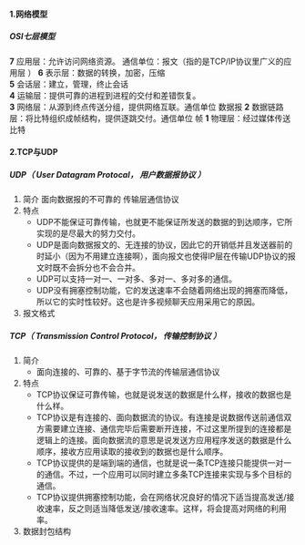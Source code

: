 #### 1.网络模型

##### OSI七层模型

**7** 应用层：允许访问网络资源。 通信单位：报文（指的是TCP/IP协议里广义的应用层 ） 
**6** 表示层：数据的转换，加密，压缩  
**5** 会话层：建立，管理，终止会话  
**4** 运输层：提供可靠的进程到进程的交付和差错恢复。  
**3** 网络层：从源到终点传送分组，提供网络互联。通信单位 数据报 
**2** 数据链路层：将比特组织成帧结构，提供逐跳交付。通信单位 帧 
**1** 物理层：经过媒体传送比特

#### 2.TCP与UDP
##### UDP（ User Datagram Protocal， 用户数据报协议 ）
1. 简介
面向数据报的不可靠的 传输层通信协议
2. 特点
   - UDP不能保证可靠传输，也就更不能保证所发送的数据的到达顺序，它所实现的是尽最大的努力交付。
   - UDP是面向数据报文的、无连接的协议，因此它的开销低并且发送器前的时延小（因为不用建立连接啊），面向报文也使得IP层在传输UDP协议的报文时既不会拆分也不会合并。
   - UDP可以支持一对一、一对多、多对一、多对多的通信。
   - UDP没有拥塞控制功能，它的发送速率不会随着网络出现的拥塞而降低，所以它的实时性较好。这也是许多视频聊天应用采用它的原因。
3. 报文格式

##### TCP（ Transmission Control Protocol， 传输控制协议  ）
1. 简介
    - 面向连接的、可靠的、基于字节流的传输层通信协议
2. 特点
    - TCP协议保证可靠传输，也就是说发送的数据是什么样，接收的数据也是什么样。
    - TCP协议是有连接的、面向数据流的协议。有连接是说数据传送前通信双方需要建立连接、通信完毕后需要断开连接，不过这里所提到的连接都是逻辑上的连接。面向数据流的意思是说发送方应用程序发送的数据是什么顺序，接收方应用读取的接收到的数据也是什么顺序。
    - TCP协议提供的是端到端的通信，也就是说一条TCP连接只能提供一对一的通信。不过，一个应用可以同时建立多条TCP连接来实现与多个目标的通信。
    - TCP协议提供拥塞控制功能，会在网络状况良好的情况下适当提高发送/接收速率，反之则适当降低发送/接收速率。这样，将会提高对网络的利用率。
3. 数据封包结构